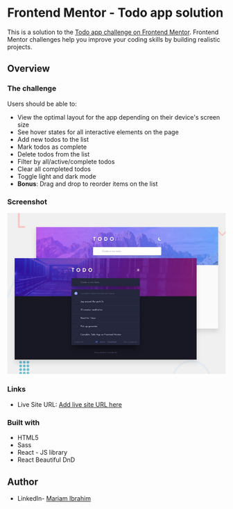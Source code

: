 # Frontend Mentor - Todo app solution

This is a solution to the [Todo app challenge on Frontend Mentor](https://www.frontendmentor.io/challenges/todo-app-Su1_KokOW). Frontend Mentor challenges help you improve your coding skills by building realistic projects. 



## Overview

### The challenge

Users should be able to:

- View the optimal layout for the app depending on their device's screen size
- See hover states for all interactive elements on the page
- Add new todos to the list
- Mark todos as complete
- Delete todos from the list
- Filter by all/active/complete todos
- Clear all completed todos
- Toggle light and dark mode
- **Bonus**: Drag and drop to reorder items on the list

### Screenshot

![](desktop-preview.jpg)


### Links
- Live Site URL: [Add live site URL here](https://your-live-site-url.com)

### Built with

- HTML5 
- Sass  
- React - JS library
- React Beautiful DnD

## Author
- LinkedIn- [Mariam Ibrahim](https://www.linkedin.com/in/mariam11ibrahim/)


